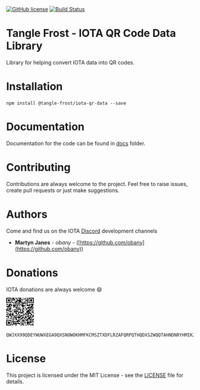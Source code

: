 [![GitHub license](https://img.shields.io/badge/license-MIT-blue.svg)](https://raw.githubusercontent.com/tangle-frost/iota-qr-data/master/LICENSE) [![Build Status](https://travis-ci.org/tangle-frost/iota-qr-data.svg?branch=master)](https://travis-ci.org/tangle-frost/iota-qr-data) 

# Tangle Frost - IOTA QR Code Data Library

Library for helping convert IOTA data into QR codes.

# Installation

```shell
npm install @tangle-frost/iota-qr-data --save
```

# Documentation

Documentation for the code can be found in [docs](./docs/README.md) folder.

# Contributing

Contributions are always welcome to the project. Feel free to raise issues, create pull requests or just make suggestions.

# Authors

Come and find us on the IOTA [Discord](https://discordapp.com/invite/fNGZXvh) development channels

* **Martyn Janes** - *obany* - ([https://github.com/obany](https://github.com/obany))

# Donations

IOTA donations are always welcome :smile:

![QR Code for Trinity](https://raw.githubusercontent.com/tangle-frost/iota-qr-data/master/donation.png)

```shell
QWJXX99QDEYWUWXEGA9QXSNOWOKHMFKCMSZTXDFLRZAFQRPQTHQDXSZWQQTAHNDNRYHMIKJYWQLKTFHBWSAOJDHAMB
```

# License

This project is licensed under the MIT License - see the [LICENSE](./LICENSE) file for details.
